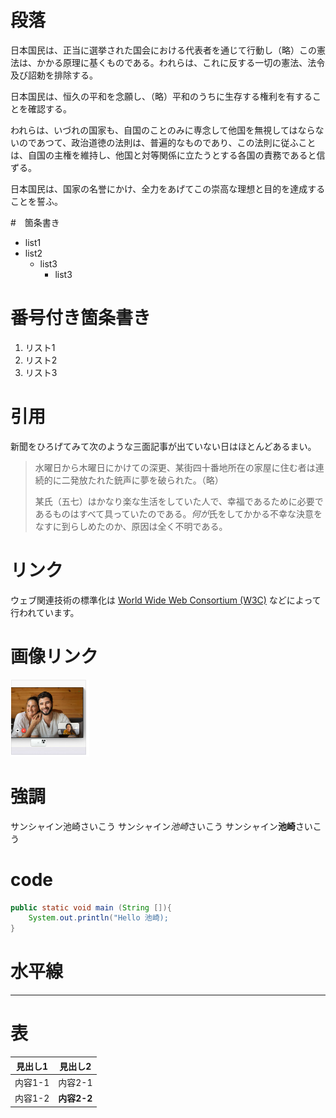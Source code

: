 # 段落
日本国民は、正当に選挙された国会における代表者を通じて行動し（略）この憲法は、かかる原理に基くものである。われらは、これに反する一切の憲法、法令及び詔勅を排除する。

日本国民は、恒久の平和を念願し、（略）平和のうちに生存する権利を有することを確認する。

われらは、いづれの国家も、自国のことのみに専念して他国を無視してはならないのであつて、政治道徳の法則は、普遍的なものであり、この法則に従ふことは、自国の主権を維持し、他国と対等関係に立たうとする各国の責務であると信ずる。

日本国民は、国家の名誉にかけ、全力をあげてこの崇高な理想と目的を達成することを誓ふ。

#　箇条書き
 - list1
 - list2
    - list3
        - list3

# 番号付き箇条書き
1. リスト1
2. リスト2
3. リスト3


# 引用
新聞をひろげてみて次のような三面記事が出ていない日はほとんどあるまい。

> 水曜日から木曜日にかけての深更、某街四十番地所在の家屋に住む者は連続的に二発放たれた銃声に夢を破られた。（略）
> 
> 某氏（五七）はかなり楽な生活をしていた人で、幸福であるために必要であるものはすべて具っていたのである。*何が*氏をしてかかる不幸な決意をなすに到らしめたのか、原因は全く不明である。


# リンク
ウェブ関連技術の標準化は [World Wide Web Consortium (W3C)](http://www.w3.org/) などによって行われています。


# 画像リンク
![サンシャイン池崎最高](images/sukusho.png)

# 強調
サンシャイン池崎さいこう
サンシャイン*池崎*さいこう
サンシャイン**池崎**さいこう


# code
```java
public static void main (String []){
    System.out.println("Hello 池崎);
}
```

# 水平線
***

# 表
|見出し1|見出し2 |
| -- | -- |
| 内容1-1 | 内容2-1|
| 内容1-2 | **内容2-2** |